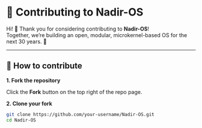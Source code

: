 # 🤝 Contributing to Nadir-OS

Hi! 👋 Thank you for considering contributing to **Nadir-OS**!  
Together, we’re building an open, modular, microkernel-based OS for the next 30 years. 🚀

---

## 📌 How to contribute

**1. Fork the repository**

Click the **Fork** button on the top right of the repo page.

**2. Clone your fork**

```bash
git clone https://github.com/your-username/Nadir-OS.git
cd Nadir-OS
